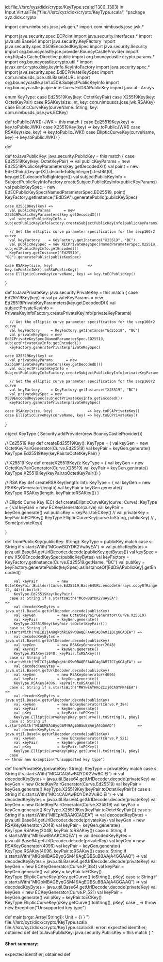 id: file://<WORKSPACE>/src/xyz/didx/crypto/KeyType.scala:[1300..1303) in Input.VirtualFile("file://<WORKSPACE>/src/xyz/didx/crypto/KeyType.scala", "package xyz.didx.crypto

import com.nimbusds.jose.jwk.gen.*
import com.nimbusds.jose.jwk.*

import java.security.spec.ECPoint
import java.security.interfaces.*
import java.util.Base64
import java.security.KeyFactory
import java.security.spec.X509EncodedKeySpec
import java.security.Security
import org.bouncycastle.jce.provider.BouncyCastleProvider
import org.http4s.CacheDirective.public
import org.bouncycastle.crypto.params.*
import org.bouncycastle.crypto.util.*
import javax.xml.crypto.dsig.keyinfo.KeyInfoFactory
import java.security.spec.*
import java.security.spec.EdECPrivateKeySpec
import com.nimbusds.jose.util.Base64URL
import org.bouncycastle.asn1.x509.SubjectPublicKeyInfo
import org.bouncycastle.jcajce.interfaces.EdDSAPublicKey
import java.util.Arrays

enum KeyType:
  case Ed25519Key(key: OctetKeyPair)
  case X25519Key(key: OctetKeyPair)
  case RSAKey(size: Int, key: com.nimbusds.jose.jwk.RSAKey)
  case EllipticCurveKey(curveName: String, key: com.nimbusds.jose.jwk.ECKey)

  def toPublicJWK(): JWK = this match {
    case Ed25519Key(key)                  => key.toPublicJWK()
    case X25519Key(key)                   => key.toPublicJWK()
    case RSAKey(size, key)                => key.toPublicJWK()
    case EllipticCurveKey(curveName, key) => key.toPublicJWK()
  }

  def

  def toJavaPublicKey: java.security.PublicKey = this match {
    case Ed25519Key(key: OctetKeyPair) =>
      val publicKeyParams = new Ed25519PublicKeyParameters(key.getDecodedX())
      val point           = new EdECPoint(key.getX().decodeToBigInteger().testBit(0), key.getD().decodeToBigInteger())
      val subjectPublicKeyInfo = SubjectPublicKeyInfoFactory.createSubjectPublicKeyInfo(publicKeyParams)
      val publicKeySpec = new EdECPublicKeySpec(NamedParameterSpec.ED25519, point)
      KeyFactory.getInstance("EdDSA").generatePublic(publicKeySpec)

    case X25519Key(key) =>
      val publicKeyParams      = new X25519PublicKeyParameters(key.getDecodedX())
      val subjectPublicKeyInfo = SubjectPublicKeyInfoFactory.createSubjectPublicKeyInfo(publicKeyParams)

      // Get the elliptic curve parameter specification for the secp160r2 curve
      val keyFactory    = KeyFactory.getInstance("X25519", "BC")
      val publicKeySpec = new XECPrivateKeySpec(NamedParameterSpec.X25519, subjectPublicKeyInfo.getEncoded())
      KeyFactory.getInstance("Ed25519", "BC").generatePublic(publicKeySpec)

    case RSAKey(size, key)                => key.toPublicJWK().toRSAPublicKey()
    case EllipticCurveKey(curveName, key) => key.toECPublicKey()
  }

  def toJavaPrivateKey: java.security.PrivateKey = this match {
    case Ed25519Key(key) =>
      val privateKeyParams      = new Ed25519PrivateKeyParameters(key.getDecodedD())
      val subjectPrivateKeyInfo = PrivateKeyInfoFactory.createPrivateKeyInfo(privateKeyParams)

      // Get the elliptic curve parameter specification for the secp160r2 curve
      val keyFactory     = KeyFactory.getInstance("Ed25519", "BC")
      val privateKeySpec = new EdECPrivateKeySpec(NamedParameterSpec.ED25519, subjectPrivateKeyInfo.getEncoded())
      keyFactory.generatePrivate(privateKeySpec)

    case X25519Key(key) =>
      val privateKeyParams      = new X25519PrivateKeyParameters(key.getDecodedD())
      val subjectPrivateKeyInfo = SubjectPublicKeyInfoFactory.createSubjectPublicKeyInfo(privateKeyParams)

      // Get the elliptic curve parameter specification for the secp160r2 curve
      val keyFactory     = KeyFactory.getInstance("X25519", "BC")
      val privateKeySpec = new X509EncodedKeySpec(subjectPrivateKeyInfo.getEncoded())
      keyFactory.generatePrivate(privateKeySpec)

    case RSAKey(size, key)                => key.toRSAPrivateKey()
    case EllipticCurveKey(curveName, key) => key.toECPrivateKey()
  }

object KeyType {
  Security.addProvider(new BouncyCastleProvider())

  // Ed25519 Key
  def createEd25519Key(): KeyType = {
    val keyGen  = new OctetKeyPairGenerator(Curve.Ed25519)
    val keyPair = keyGen.generate()
    KeyType.Ed25519Key(keyPair.toOctetKeyPair)
  }

  // X25519 Key
  def createX25519Key(): KeyType = {
    val keyGen  = new OctetKeyPairGenerator(Curve.X25519)
    val keyPair = keyGen.generate()
    KeyType.X25519Key(keyPair.toOctetKeyPair())
  }

  // RSA Key
  def createRSAKey(length: Int): KeyType = {
    val keyGen  = new RSAKeyGenerator(length)
    val keyPair = keyGen.generate()
    KeyType.RSAKey(length, keyPair.toRSAKey())
  }

  // Elliptic Curve Key (EC)
  def createEllipticCurveKey(curve: Curve): KeyType = {
    val keyGen    = new ECKeyGenerator(curve)
    val keyPair   = keyGen.generate()
    val publicKey = keyPair.toECKey()
    // val privateKey = keyPair.toECPKey()
    KeyType.EllipticCurveKey(curve.toString, publicKey) // , Some(privateKey))

  }

  def fromPublicKey(publicKey: String): KeyType =
    publicKey match
      case s: String if s.startsWith("MCowBQYDK2VwAyEA")                             =>
        val publicKeyBytes = java.util.Base64.getUrlDecoder.decode(publicKey.getBytes())
        val keySpec = new X509EncodedKeySpec(publicKeyBytes)
        val keyFactory = KeyFactory.getInstance(Curve.Ed25519.getName, "BC")
        val pubKey = keyFactory.generatePublic(keySpec).asInstanceOf[EdDSAPublicKey].getEncoded()
        
        val keyPair         = new OctetKeyPair.Builder(Curve.Ed25519,Base64URL.encode(Arrays.copyOfRange(pubKey, 12, 44))).build()
        KeyType.Ed25519Key(keyPair)
      case s: String if s.startsWith("MCowBQYDK2VuAyEA")                             =>
        val decodedKeyBytes = java.util.Base64.getUrlDecoder.decode(publicKey)
        val keyGen          = new OctetKeyPairGenerator(Curve.X25519)
        val keyPair         = keyGen.generate()
        KeyType.X25519Key(keyPair.toOctetKeyPair())
      case s: String if s.startsWith("MIIBIjANBgkqhkiG9w0BAQEFAAOCAQ8AMIIBCgKCAQEA") =>
        val decodedKeyBytes = java.util.Base64.getUrlDecoder.decode(publicKey)
        val keyGen          = new RSAKeyGenerator(2048)
        val keyPair         = keyGen.generate()
        KeyType.RSAKey(2048, keyPair.toRSAKey())
      case s: String if s.startsWith("MIICIjANBgkqhkiG9w0BAQEFAAOCAg8AMIICCgKCAgEA") =>
        val decodedKeyBytes = java.util.Base64.getUrlDecoder.decode(publicKey)
        val keyGen          = new RSAKeyGenerator(4096)
        val keyPair         = keyGen.generate()
        KeyType.RSAKey(4096, keyPair.toRSAKey())
      case s: String if s.startsWith("MHYwEAYHKoZIzj0CAQYFK4EEA")                    =>
        val decodedKeyBytes = java.util.Base64.getUrlDecoder.decode(publicKey)
        val keyGen          = new ECKeyGenerator(Curve.P_384)
        val keyPair         = keyGen.generate()
        val pKey            = keyPair.toECKey()
        KeyType.EllipticCurveKey(pKey.getCurve().toString(), pKey)
      case s: String if s.startsWith("MIGbMBAGByqGSM49AgEGBSuBBAAjA4GGAAQ")          =>
        val decodedKeyBytes = java.util.Base64.getUrlDecoder.decode(publicKey)
        val keyGen          = new ECKeyGenerator(Curve.P_521)
        val keyPair         = keyGen.generate()
        val pKey            = keyPair.toECKey()
        KeyType.EllipticCurveKey(pKey.getCurve().toString(), pKey)
      case _                                                                         => throw new Exception("Unsupported key type")

  def fromPrivateKey(privateKey: String): KeyType =
    privateKey match
      case s: String if s.startsWith("MC4CAQAwBQYDK2VwBCIEI")               =>
        val decodedKeyBytes = java.util.Base64.getUrlDecoder.decode(privateKey)
        val keyGen          = new OctetKeyPairGenerator(Curve.Ed25519)
        val keyPair         = keyGen.generate()
        KeyType.X25519Key(keyPair.toOctetKeyPair())
      case s: String if s.startsWith("MC4CAQAwBQYDK2VuBCIEI")               =>
        val decodedKeyBytes = java.util.Base64.getUrlDecoder.decode(privateKey)
        val keyGen          = new OctetKeyPairGenerator(Curve.X25519)
        val keyPair         = keyGen.generate()
        KeyType.X25519Key(keyPair.toOctetKeyPair())
      case s: String if s.startsWith("MIIEpAIBAAKCAQEA")                    =>
        val decodedKeyBytes = java.util.Base64.getUrlDecoder.decode(privateKey)
        val keyGen          = new RSAKeyGenerator(2048)
        val keyPair         = keyGen.generate()
        KeyType.RSAKey(2048, keyPair.toRSAKey())
      case s: String if s.startsWith("MIIEowIBAAKCAQEA")                    =>
        val decodedKeyBytes = java.util.Base64.getUrlDecoder.decode(privateKey)
        val keyGen          = new RSAKeyGenerator(4096)
        val keyPair         = keyGen.generate()
        KeyType.RSAKey(4096, keyPair.toRSAKey())
      case s: String if s.startsWith("MIGbMBAGByqGSM49AgEGBSuBBAAjA4GGAAQ") =>
        val decodedKeyBytes = java.util.Base64.getUrlDecoder.decode(privateKey)
        val keyGen          = new ECKeyGenerator(Curve.P_384)
        val keyPair         = keyGen.generate()
        val pKey            = keyPair.toECKey()
        KeyType.EllipticCurveKey(pKey.getCurve().toString(), pKey)
      case s: String if s.startsWith("MIGbMBAGByqGSM49AgEGBSuBBAAjA4GGAAQ") =>
        val decodedKeyBytes = java.util.Base64.getUrlDecoder.decode(privateKey)
        val keyGen          = new ECKeyGenerator(Curve.P_521)
        val keyPair         = keyGen.generate()
        val pKey            = keyPair.toECKey()
        KeyType.EllipticCurveKey(pKey.getCurve().toString(), pKey)
      case _                                                                => throw new Exception("Unsupported key type")

  def main(args: Array[String]): Unit = {}
}
")
file://<WORKSPACE>/src/xyz/didx/crypto/KeyType.scala
file://<WORKSPACE>/src/xyz/didx/crypto/KeyType.scala:39: error: expected identifier; obtained def
  def toJavaPublicKey: java.security.PublicKey = this match {
  ^
#### Short summary: 

expected identifier; obtained def